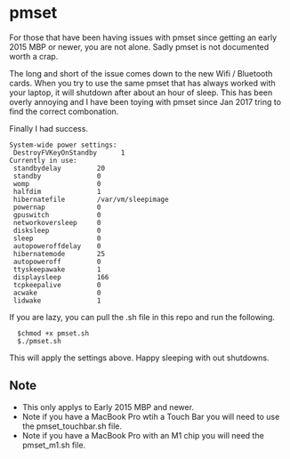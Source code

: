 # pmset

For those that have been having issues with pmset since getting an early 2015 MBP or newer, you are not alone. Sadly pmset is not documented worth a crap. 

The long and short of the issue comes down to the new Wifi / Bluetooth cards. When you try to use the same pmset that has always worked with your laptop, it will shutdown after about an hour of sleep. This has been overly annoying and I have been toying with pmset since Jan 2017 tring to find the correct combonation. 

Finally I had success. 

    System-wide power settings:
     DestroyFVKeyOnStandby		1
    Currently in use:
     standbydelay         20
     standby              0
     womp                 0
     halfdim              1
     hibernatefile        /var/vm/sleepimage
     powernap             0
     gpuswitch            0
     networkoversleep     0
     disksleep            0
     sleep                0
     autopoweroffdelay    0
     hibernatemode        25
     autopoweroff         0
     ttyskeepawake        1
     displaysleep         166
     tcpkeepalive         0
     acwake               0
     lidwake              1
 
 If you are lazy, you can pull the .sh file in this repo and run the following.
 
      $chmod +x pmset.sh
      $./pmset.sh
      
This will apply the settings above. Happy sleeping with out shutdowns. 

## Note
* This only applys to Early 2015 MBP and newer.
* Note if you have a MacBook Pro wtih a Touch Bar you will need to use the pmset_touchbar.sh file.
* Note if you have a MacBook Pro with an M1 chip you will need the pmset_m1.sh file. 
